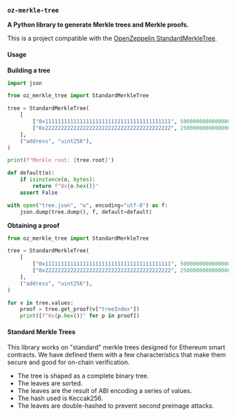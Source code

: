 ### `oz-merkle-tree`

**A Python library to generate Merkle trees and Merkle proofs.**

This is a project compatible with the [OpenZeppelin StandardMerkleTree](https://git@openzeppelin/merkle-treehub.com/OpenZeppelin/merkle-tree).

#### Usage

**Building a tree**

```python
import json

from oz_merkle_tree import StandardMerkleTree

tree = StandardMerkleTree(
    [
        ["0x1111111111111111111111111111111111111111", 5000000000000000000],
        ["0x2222222222222222222222222222222222222222", 2500000000000000000],
    ],
    ("address", "uint256"),
)

print(f"Merkle root: {tree.root}")

def default(o):
    if isinstance(o, bytes):
        return f"0x{o.hex()}"
    assert False

with open("tree.json", "w", encoding="utf-8") as f:
    json.dump(tree.dump(), f, default=default)
```

**Obtaining a proof**

```python
from oz_merkle_tree import StandardMerkleTree

tree = StandardMerkleTree(
    [
        ["0x1111111111111111111111111111111111111111", 5000000000000000000],
        ["0x2222222222222222222222222222222222222222", 2500000000000000000],
    ],
    ("address", "uint256"),
)

for v in tree.values:
    proof = tree.get_proof(v["treeIndex"])
    print([f"0x{p.hex()}" for p in proof])
```

#### Standard Merkle Trees

This library works on "standard" merkle trees designed for Ethereum smart contracts. We have defined them with a few
characteristics that make them secure and good for on-chain verification.

- The tree is shaped as a complete binary tree.
- The leaves are sorted.
- The leaves are the result of ABI encoding a series of values.
- The hash used is Keccak256.
- The leaves are double-hashed to prevent second preimage attacks.

